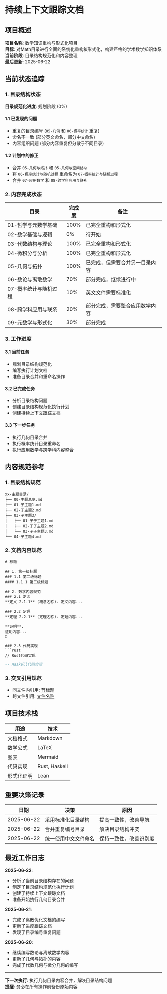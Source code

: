 # 持续上下文跟踪文档

## 项目概述

**项目名称**: 数学知识重构与形式化项目  
**目标**: 对Math目录进行全面的系统化重构和形式化，构建严格的学术数学知识体系  
**当前阶段**: 目录结构规范化和内容整理  
**最后更新**: 2025-06-22  

## 当前状态追踪

### 1. 目录结构状态

**目录规范化进度**: 规划阶段 (0%)

#### 1.1 已发现的问题

- 重复的目录编号 (`05-几何` 和 `06-概率统计` 重复)
- 命名不一致 (部分英文命名，部分中文命名)
- 内容组织问题 (部分内容重复但分散于不同目录)

#### 1.2 计划中的修正

- 合并 `05-几何与拓扑` 和 `05-几何与空间结构`
- 将 `06-概率统计与随机过程` 重命名为 `07-概率统计与随机过程`
- 合并 `07-应用数学` 和 `08-跨学科应用与联系`

### 2. 内容完成状态

| 目录 | 完成度 | 备注 |
|------|--------|------|
| 01-哲学与元数学基础 | 100% | 已完全重构和形式化 |
| 02-数学基础与逻辑 | 0% | 待开始 |
| 03-代数结构与理论 | 100% | 已完全重构和形式化 |
| 04-微积分与分析 | 100% | 已完全重构和形式化 |
| 05-几何与拓扑 | 100% | 已完成，但需要合并另一目录内容 |
| 06-数论与离散数学 | 70% | 部分完成，继续进行中 |
| 07-概率统计与随机过程 | 10% | 英文文件需要标准化 |
| 08-跨学科应用与联系 | 20% | 部分完成，需要整合应用数学内容 |
| 09-元数学与形式化 | 30% | 部分完成 |

### 3. 工作进度

#### 3.1 当前任务

- 规划目录结构规范化
- 编写执行计划文档
- 准备目录合并和重命名操作

#### 3.2 已完成任务

- 分析目录结构问题
- 创建目录结构规范化执行计划
- 创建持续上下文跟踪文档

#### 3.3 下一步任务

- 执行几何目录合并
- 执行概率统计目录重命名
- 执行应用数学与跨学科内容整合

## 内容规范参考

### 1. 目录结构规范

```text
xx-主题目录/
├── 00-主题总览.md
├── 01-子主题1.md
├── 02-子主题2.md
├── 03-子主题3/
│   ├── 01-子子主题1.md
│   ├── 02-子子主题2.md
│   └── 03-子子主题3.md
└── 04-子主题4.md
```

### 2. 文档内容规范

```text
# 标题

## 1. 第一级标题
### 1.1 第二级标题
#### 1.1.1 第三级标题

## 2. 数学内容规范
### 2.1 定义
**定义 2.1.1** (概念名称). 定义内容...

### 2.2 定理
**定理 2.2.1** (定理名称). 定理内容...

**证明**. 
证明内容...
□

### 2.3 代码实现
```rust
// Rust代码实现
```

```haskell
-- Haskell代码实现
```

### 3. 交叉引用规范

- 同文件内引用: [节标题](#节编号-节标题)
- 跨文件引用: [文件名称](相对路径/文件名称.md#节编号-节标题)

## 项目技术栈

| 用途 | 技术 |
|------|------|
| 文档格式 | Markdown |
| 数学公式 | LaTeX |
| 图表 | Mermaid |
| 代码实现 | Rust, Haskell |
| 形式化证明 | Lean |

## 重要决策记录

| 日期 | 决策 | 原因 |
|------|------|------|
| 2025-06-22 | 采用标准化目录结构 | 提高一致性，改善导航 |
| 2025-06-22 | 合并重复编号目录 | 解决目录结构冲突 |
| 2025-06-22 | 统一使用中文文件命名 | 保持一致性，改善识别度 |

## 最近工作日志

**2025-06-22**:

- 分析了当前目录结构存在的问题
- 制定了目录结构规范化执行计划
- 创建了持续上下文跟踪文档
- 准备开始执行几何目录合并

**2025-06-21**:

- 完成了离散优化文档的编写
- 更新了进度跟踪文档
- 发现了目录编号重复问题

**2025-06-20**:

- 继续编写数论与离散数学内容
- 更新了几何与拓扑的内容
- 完成了代数几何与微分几何的编写

---

**下一次执行**: 执行几何目录内容合并，解决目录结构问题  
**提醒**: 务必在所有操作前备份原始内容
